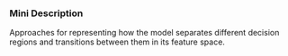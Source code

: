 ### Mini Description

Approaches for representing how the model separates different decision regions and transitions between them in its feature space.
